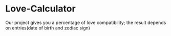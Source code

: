 # Love-Calculator
Our project gives you a percentage of love compatibility; the result depends on entries(date of birth and zodiac sign)

